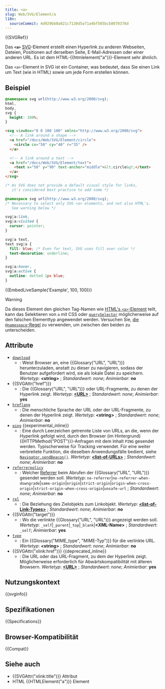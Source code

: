 ```yaml
---
title: <a>
slug: Web/SVG/Element/a
l10n:
  sourceCommit: 4d929bb0a021c7130d5a71a4bf505bcb8070378d
---
```


{{SVGRef}}

Das **`<a>`** [SVG](/de/docs/Web/SVG)-Element erstellt einen Hyperlink zu anderen Webseiten, Dateien, Positionen auf derselben Seite, E-Mail-Adressen oder einer anderen URL. Es ist dem HTML-{{htmlelement("a")}}-Element sehr ähnlich.

Das `<a>`-Element in SVG ist ein Container, was bedeutet, dass Sie einen Link um Text (wie in HTML) sowie um jede Form erstellen können.

## Beispiel

```css hidden
@namespace svg url(http://www.w3.org/2000/svg);
html,
body,
svg {
  height: 100%;
}
```

```html
<svg viewBox="0 0 100 100" xmlns="http://www.w3.org/2000/svg">
  <!-- A link around a shape -->
  <a href="/docs/Web/SVG/Element/circle">
    <circle cx="50" cy="40" r="35" />
  </a>

  <!-- A link around a text -->
  <a href="/docs/Web/SVG/Element/text">
    <text x="50" y="90" text-anchor="middle">&lt;circle&gt;</text>
  </a>
</svg>
```

```css
/* As SVG does not provide a default visual style for links,
   it's considered best practice to add some */

@namespace svg url(http://www.w3.org/2000/svg);
/* Necessary to select only SVG <a> elements, and not also HTML's.
   See warning below */

svg|a:link,
svg|a:visited {
  cursor: pointer;
}

svg|a text,
text svg|a {
  fill: blue; /* Even for text, SVG uses fill over color */
  text-decoration: underline;
}

svg|a:hover,
svg|a:active {
  outline: dotted 1px blue;
}
```

{{EmbedLiveSample('Example', 100, 100)}}

> [!WARNING]
> Da dieses Element den gleichen Tag-Namen wie [HTML's `<a>`-Element](/de/docs/Web/HTML/Element/a) teilt, kann das Selektieren von `a` mit CSS oder [`querySelector`](/de/docs/Web/API/Document/querySelector) möglicherweise auf den falschen Elementtyp angewendet werden. Versuchen Sie, [die `@namespace`-Regel](/de/docs/Web/CSS/@namespace) zu verwenden, um zwischen den beiden zu unterscheiden.

## Attribute

- [`download`](/de/docs/Web/HTML/Element/a#download)
  - : Weist Browser an, eine {{Glossary("URL", "URL")}} herunterzuladen, anstatt zu dieser zu navigieren, sodass der Benutzer aufgefordert wird, sie als lokale Datei zu speichern.
    _Wertetyp_: **\<string>** ; _Standardwert_: _none_; _Animierbar_: **no**
- {{SVGAttr("href")}}
  - : Die {{Glossary("URL", "URL")}} oder URL-Fragmente, zu denen der Hyperlink zeigt.
    _Wertetyp_: **[\<URL>](/de/docs/Web/SVG/Content_type#url)** ; _Standardwert_: _none_; _Animierbar_: **yes**
- [`hreflang`](/de/docs/Web/HTML/Element/a#hreflang)
  - : Die menschliche Sprache der URL oder der URL-Fragmente, zu denen der Hyperlink zeigt.
    _Wertetyp_: **\<string>** ; _Standardwert_: _none_; _Animierbar_: **no**
- [`ping`](/de/docs/Web/HTML/Element/a#ping) {{experimental_inline}}
  - : Eine durch Leerzeichen getrennte Liste von URLs, an die, wenn der Hyperlink gefolgt wird, durch den Browser (im Hintergrund) {{HTTPMethod("POST")}}-Anfragen mit dem Inhalt `PING` gesendet werden. Typischerweise für Tracking verwendet. Für eine weiter verbreitete Funktion, die dieselben Anwendungsfälle bedient, siehe [`Navigator.sendBeacon()`](/de/docs/Web/API/Navigator/sendBeacon).
    _Wertetyp_: **[\<list-of-URLs>](/de/docs/Web/SVG/Content_type#list-of-ts)** ; _Standardwert_: _none_; _Animierbar_: **no**
- [`referrerpolicy`](/de/docs/Web/HTML/Element/a#referrerpolicy)
  - : Welcher [Referrer](/de/docs/Web/HTTP/Reference/Headers/Referer) beim Abrufen der {{Glossary("URL", "URL")}} gesendet werden soll.
    _Wertetyp_: `no-referrer`|`no-referrer-when-downgrade`|`same-origin`|`origin`|`strict-origin`|`origin-when-cross-origin`|`strict-origin-when-cross-origin`|`unsafe-url` ; _Standardwert_: _none_; _Animierbar_: **no**
- [`rel`](/de/docs/Web/HTML/Element/a#rel)
  - : Die Beziehung des Zielobjekts zum Linkobjekt.
    _Wertetyp_: **[\<list-of-Link-Types>](/de/docs/Web/HTML/Attributes/rel)** ; _Standardwert_: _none_; _Animierbar_: **no**
- {{SVGAttr("target")}}
  - : Wo die verlinkte {{Glossary("URL", "URL")}} angezeigt werden soll.
    _Wertetyp_: `_self`|`_parent`|`_top`|`_blank`|**\<XML-Name>** ; _Standardwert_: `_self`; _Animierbar_: **yes**
- [`type`](/de/docs/Web/HTML/Element/a#type)
  - : Ein {{Glossary("MIME_type", "MIME-Typ")}} für die verlinkte URL.
    _Wertetyp_: **\<string>** ; _Standardwert_: _none_; _Animierbar_: **no**
- {{SVGAttr("xlink:href")}} {{deprecated_inline}}
  - : Die URL oder das URL-Fragment, zu dem der Hyperlink zeigt. Möglicherweise erforderlich für Abwärtskompatibilität mit älteren Browsern.
    _Wertetyp_: **[\<URL>](/de/docs/Web/SVG/Content_type#url)** ; _Standardwert_: _none_; _Animierbar_: **yes**

## Nutzungskontext

{{svginfo}}

## Spezifikationen

{{Specifications}}

## Browser-Kompatibilität

{{Compat}}

## Siehe auch

- {{SVGAttr("xlink:title")}} Attribut
- HTML {{HTMLElement("a")}} Element
